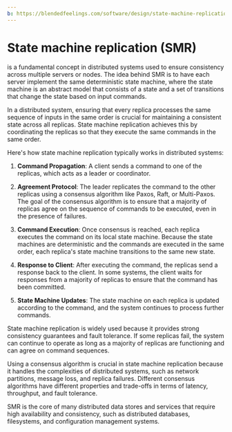 ```yaml
---
b: https://blendedfeelings.com/software/design/state-machine-replication.md
---
```


# State machine replication (SMR) 
is a fundamental concept in distributed systems used to ensure consistency across multiple servers or nodes. The idea behind SMR is to have each server implement the same deterministic state machine, where the state machine is an abstract model that consists of a state and a set of transitions that change the state based on input commands.

In a distributed system, ensuring that every replica processes the same sequence of inputs in the same order is crucial for maintaining a consistent state across all replicas. State machine replication achieves this by coordinating the replicas so that they execute the same commands in the same order.

Here's how state machine replication typically works in distributed systems:

1. **Command Propagation**: A client sends a command to one of the replicas, which acts as a leader or coordinator.
   
2. **Agreement Protocol**: The leader replicates the command to the other replicas using a consensus algorithm like Paxos, Raft, or Multi-Paxos. The goal of the consensus algorithm is to ensure that a majority of replicas agree on the sequence of commands to be executed, even in the presence of failures.

3. **Command Execution**: Once consensus is reached, each replica executes the command on its local state machine. Because the state machines are deterministic and the commands are executed in the same order, each replica's state machine transitions to the same new state.

4. **Response to Client**: After executing the command, the replicas send a response back to the client. In some systems, the client waits for responses from a majority of replicas to ensure that the command has been committed.

5. **State Machine Updates**: The state machine on each replica is updated according to the command, and the system continues to process further commands.

State machine replication is widely used because it provides strong consistency guarantees and fault tolerance. If some replicas fail, the system can continue to operate as long as a majority of replicas are functioning and can agree on command sequences.

Using a consensus algorithm is crucial in state machine replication because it handles the complexities of distributed systems, such as network partitions, message loss, and replica failures. Different consensus algorithms have different properties and trade-offs in terms of latency, throughput, and fault tolerance.

SMR is the core of many distributed data stores and services that require high availability and consistency, such as distributed databases, filesystems, and configuration management systems.